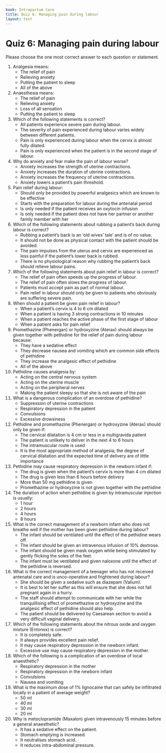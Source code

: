 ```yaml
---
book: Intrapartum Care
title: Quiz 6. Managing pain during labour
layout: test
---
```


# Quiz 6: Managing pain during labour

Please choose the one most correct answer to each question or statement.

1.	Analgesia means:
	+	The relief of pain
	-	Relieving anxiety
	-	Putting the patient to sleep
	-	All of the above
2.	Anaesthesia means:
	-	The relief of pain
	-	Relieving anxiety
	+	Loss of all sensation
	-	Putting the patient to sleep
3.	Which of the following statements is correct?
	-	All patients experience severe pain during labour.
	+	The severity of pain experienced during labour varies widely between different patients.
	-	Pain is only experienced during labour when the cervix is almost fully dilated.
	-	Pain is only experienced when the patient is in the second stage of labour.
4.	Why do anxiety and fear make the pain of labour worse?
	-	Anxiety increases the strength of uterine contractions.
	-	Anxiety increases the duration of uterine contractions.
	-	Anxiety increases the frequency of uterine contractions.
	+	Anxiety lowers a patient’s pain threshold.
5.	Pain relief during labour:
	-	Should only be provided by powerful analgesics which are known to be effective
	+	Starts with the preparation for labour during the antenatal period
	-	Is only needed if the patient receives an oxytocin infusion
	-	Is only needed if the patient does not have her partner or another family member with her
6.	Which of the following statements about rubbing a patient’s back during labour is correct?
	-	Rubbing a patient’s back is an ‘old wives’ tale’ and is of no value.
	-	It should not be done as physical contact with the patient should be avoided.
	+	The pain impulses from the uterus and cervix are experienced as less painful if the patient’s lower back is rubbed.
	-	There is no physiological reason why rubbing the patient’s back should relieve labour pains.
7.	Which of the following statements about pain relief in labour is correct?
	+	The relief of pain often speeds up the progress of labour.
	-	The relief of pain often slows the progress of labour.
	-	Patients must accept pain as part of normal labour.
	-	Pain relief in labour should only be given to patients who obviously are suffering severe pain.
8.	When should a patient be given pain relief in labour?
	-	When a patient’s cervix is 4 to 6 cm dilated
	-	When a patient is having 3 strong contractions in 10 minutes
	-	When a patient reaches the active phase of the first stage of labour
	+	When a patient asks for pain relief
9.	Promethazine (Phenergan) or hydroxyzine (Aterax) should always be given together with pethidine for the relief of pain during labour because:
	-	They have a sedative effect
	-	They decrease nausea and vomiting which are common side effects of pethidine
	-	They increase the analgesic effect of pethidine
	+	All of the above
10.	Pethidine causes analgesia by:
	+	Acting on the central nervous system
	-	Acting on the uterine muscle
	-	Acting on the peripheral nerves
	-	Making the patient sleepy so that she is not aware of the pain
11.	What is a dangerous complication of an overdose of pethidine?
	-	Suppression of uterine contractions
	+	Respiratory depression in the patient
	-	Convulsions
	-	Excessive drowsiness
12.	Pethidine and promethazine (Phenergan) or hydroxyzine (Aterax) should only be given if:
	-	The cervical dilatation is 4 cm or less in a multigravida patient
	-	The patient is unlikely to deliver in the next 4 to 6 hours
	-	The intramuscular route is used
	+	It is the most appropriate method of analgesia; the degree of cervical dilatation and the expected time of delivery are of little importance
13.	Pethidine may cause respiratory depression in the newborn infant if:
	-	The drug is given when the patient’s cervix is more than 4 cm dilated
	+	The drug is given less than 6 hours before delivery
	-	More than 50 mg pethidine is given
	-	Promethazine or hydroxyzine is not given together with the pethidine
14.	The duration of action when pethidine is given by intramuscular injection is usually:
	-	1 hour
	-	2 hours
	+	4 hours
	-	8 hours
15.	What is the correct management of a newborn infant who does not breathe well if the mother has been given pethidine during labour?
	-	The infant should be ventilated until the effect of the pethidine wears off.
	-	The infant should be given an intravenous infusion of 10% dextrose.
	-	The infant should be given mask oxygen while being stimulated by gently flicking the soles of the feet.
	+	The infant must be ventilated and given naloxone until the effect of the pethidine is reversed.
16.	What is the correct management of a teenager who has not received antenatal care and is unco-operative and frightened during labour?
	-	She should be given a sedative such as diazepam (Valium).
	-	It is best to let her suffer as this will ensure that she does not fall pregnant again in a hurry.
	+	The staff should attempt to communicate with her while the tranquillising effect of promethazine or hydroxyzine and the analgesic effect of pethidine should also help.
	-	The patient should be delivered by Caesarean section to avoid a very difficult vaginal delivery.
17.	Which of the following statements about the nitrous oxide and oxygen mixture (Entonox) is correct?
	+	It is completely safe.
	-	It always provides excellent pain relief.
	-	It may cause respiratory depression in the newborn infant.
	-	Excessive use may cause respiratory depression in the mother.
18.	Which of the following is a complication of an overdose of local anaesthetic?
	-	Respiratory depression in the mother
	-	Respiratory depression in the newborn infant
	+	Convulsions
	-	Nausea and vomiting
19.	What is the maximum dose of 1% lignocaine that can safely be infiltrated locally in a patient of average weight?
	-	50 ml
	-	40 ml
	-	30 ml
	+	20 ml
20.	Why is metoclopramide (Maxalon) given intravenously 15 minutes before a general anaesthetic?
	-	It has a sedative effect on the patient.
	+	Stomach emptying is increased.
	-	It neutralises stomach acid.
	-	It reduces intra-abdominal pressure.